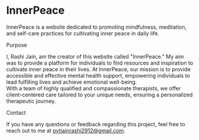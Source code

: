 # InnerPeace
InnerPeace is a website dedicated to promoting mindfulness, meditation, and self-care practices for cultivating inner peace in daily life.

Purpose

I, Rashi Jain, am the creator of this website called "InnerPeace." My aim was to provide a platform for individuals to find resources and inspiration to cultivate inner peace in their lives. At InnerPeace, our mission is to provide accessible and effective mental health support, empowering individuals to lead fulfilling lives and achieve emotional well-being.<br>With a team of highly qualified and compassionate therapists, we offer client-centered care tailored to your unique needs, ensuring a personalized therapeutic journey. 

Contact

If you have any questions or feedback regarding this project, feel free to reach out to me at pvtjainrashi2912@gmail.com.
